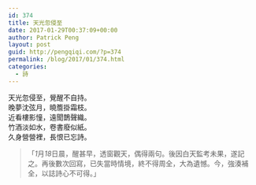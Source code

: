 ```yaml
---
id: 374
title: 天光忽侵至
date: 2017-01-29T00:37:09+00:00
author: Patrick Peng
layout: post
guid: http://pengqiqi.com/?p=374
permalink: /blog/2017/01/374.html
categories:
  - 詩
---
```

<p>&#x5929;&#x5149;&#x5FFD;&#x4FB5;&#x81F3;&#xFF0C;&#x89BA;&#x9192;&#x4E0D;&#x81EA;&#x6301;&#x3002;<br>&#x665A;&#x5922;&#x6C88;&#x5F26;&#x6708;&#xFF0C;&#x66C9;&#x7C37;&#x639B;&#x971C;&#x679D;&#x3002;<br>&#x8FD1;&#x770B;&#x6A13;&#x5F71;&#x61A7;&#xFF0C;&#x9060;&#x805E;&#x9D72;&#x8072;&#x7E54;&#x3002;<br>&#x7AF9;&#x9152;&#x6DE1;&#x5982;&#x6C34;&#xFF0C;&#x5377;&#x66F8;&#x5EE2;&#x4F3C;&#x7D19;&#x3002;<br>&#x4E45;&#x8EAB;&#x71DF;&#x71DF;&#x88E1;&#xFF0C;&#x9577;&#x6068;&#x5DF2;&#x5FD8;&#x8A69;&#x3002;</p><p><blockquote>&#x300C;<i>1</i>&#x6708;<i>18</i>&#x65E5;&#x6668;&#xFF0C;&#x9192;&#x751A;&#x65E9;&#xFF0C;&#x900F;&#x7A97;&#x89C0;&#x5929;&#xFF0C;&#x5076;&#x5F97;&#x5169;&#x53E5;&#x3002;&#x5F8C;&#x56E0;&#x767D;&#x5929;&#x76E3;&#x8003;&#x672A;&#x679C;&#xFF0C;&#x9042;&#x8A18;&#x4E4B;&#x3002;&#x518D;&#x5F8C;&#x6578;&#x6B21;&#x56DE;&#x5BEB;&#xFF0C;&#x5DF2;&#x5931;&#x7576;&#x6642;&#x60C5;&#x5883;&#xFF0C;&#x7D42;&#x4E0D;&#x5F97;&#x5468;&#x5168;&#xFF0C;&#x5927;&#x70BA;&#x907A;&#x61BE;&#x3002;&#x4ECA;&#xFF0C;&#x5F37;&#x6E4A;&#x88DC;&#x5168;&#xFF0C;&#x4EE5;&#x8A8C;&#x8A69;&#x5FC3;&#x4E0D;&#x53EF;&#x5F97;&#x3002;&#x300D;</blockquote></p>